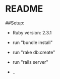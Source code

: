 # README

##Setup:

* Ruby version: 2.3.1

* run "bundle install"

* run "rake db:create"

* run "rails server"

* ..

